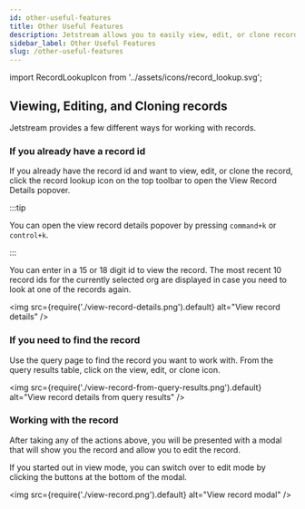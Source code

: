 ```yaml
---
id: other-useful-features
title: Other Useful Features
description: Jetstream allows you to easily view, edit, or clone records in Salesforce.
sidebar_label: Other Useful Features
slug: /other-useful-features
---
```


import RecordLookupIcon from '../assets/icons/record_lookup.svg';

## Viewing, Editing, and Cloning records

Jetstream provides a few different ways for working with records.

### If you already have a record id

If you already have the record id and want to view, edit, or clone the record, click the <RecordLookupIcon className="icon inline" /> record lookup icon on the top toolbar to open the View Record Details popover.

:::tip

You can open the view record details popover by pressing `command+k` or `control+k`.

:::

You can enter in a 15 or 18 digit id to view the record. The most recent 10 record ids for the currently selected org are displayed in case you need to look at one of the records again.

<img src={require('./view-record-details.png').default} alt="View record details" />

### If you need to find the record

Use the query page to find the record you want to work with. From the query results table, click on the view, edit, or clone icon.

<img src={require('./view-record-from-query-results.png').default} alt="View record details from query results" />

### Working with the record

After taking any of the actions above, you will be presented with a modal that will show you the record and allow you to edit the record.

If you started out in view mode, you can switch over to edit mode by clicking the buttons at the bottom of the modal.

<img src={require('./view-record.png').default} alt="View record modal" />
